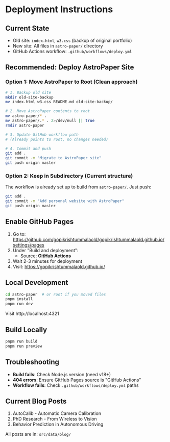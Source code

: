 # Deployment Instructions

## Current State
- Old site: `index.html`, `w3.css` (backup of original portfolio)
- New site: All files in `astro-paper/` directory
- GitHub Actions workflow: `.github/workflows/deploy.yml`

## Recommended: Deploy AstroPaper Site

### Option 1: Move AstroPaper to Root (Clean approach)

```bash
# 1. Backup old site
mkdir old-site-backup
mv index.html w3.css README.md old-site-backup/

# 2. Move AstroPaper contents to root
mv astro-paper/* .
mv astro-paper/.* . 2>/dev/null || true
rmdir astro-paper

# 3. Update GitHub workflow path
# (Already points to root, no changes needed)

# 4. Commit and push
git add .
git commit -m "Migrate to AstroPaper site"
git push origin master
```

### Option 2: Keep in Subdirectory (Current structure)

The workflow is already set up to build from `astro-paper/`. Just push:

```bash
git add .
git commit -m "Add personal website with AstroPaper"
git push origin master
```

## Enable GitHub Pages

1. Go to: https://github.com/gopikrishtummalaold/gopikrishtummalaold.github.io/settings/pages
2. Under "Build and deployment":
   - Source: **GitHub Actions**
3. Wait 2-3 minutes for deployment
4. Visit: https://gopikrishtummalaold.github.io/

## Local Development

```bash
cd astro-paper  # or root if you moved files
pnpm install
pnpm run dev
```

Visit http://localhost:4321

## Build Locally

```bash
pnpm run build
pnpm run preview
```

## Troubleshooting

- **Build fails**: Check Node.js version (need v18+)
- **404 errors**: Ensure GitHub Pages source is "GitHub Actions"
- **Workflow fails**: Check `.github/workflows/deploy.yml` paths

## Current Blog Posts

1. AutoCalib - Automatic Camera Calibration
2. PhD Research - From Wireless to Vision
3. Behavior Prediction in Autonomous Driving

All posts are in: `src/data/blog/`

